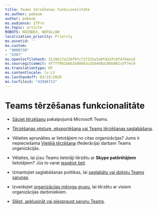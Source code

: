 ```yaml
---
title: Teams tērzēšanas funkcionalitāte
ms.author: pebaum
author: pebaum
ms.audience: ITPro
ms.topic: article
ROBOTS: NOINDEX, NOFOLLOW
localization_priority: Priority
ms.assetid: ''
ms.custom:
- "9000738"
- "4367"
ms.openlocfilehash: 3118b17a210f07cf2f325a5a8fda3fc0f4764a1d
ms.sourcegitcommit: 4f7ff981bbb3a98663cd164d0a10bb082cdf7ec9
ms.translationtype: HT
ms.contentlocale: lv-LV
ms.lasthandoff: 03/25/2020
ms.locfileid: "42946713"
---
```

# <a name="teams-chat-functionality"></a>Teams tērzēšanas funkcionalitāte

- [Sāciet tērzēšanu](https://support.office.com/article/start-a-chat-in-teams-0c71b32b-c050-4930-a887-5afbe742b3d8) pakalpojumā Microsoft Teams.

- [Tērzēšanas vēsture, eksportēšana vai Teams tērzēšanas saglabāšana](https://docs.microsoft.com/alchemyinsights/chat-history-in-microsoft-teams).

- Vēlaties aprunāties ar lietotājiem no citas organizācijas? Jums ir nepieciešama [Vietējā tērzēšana](https://docs.microsoft.com/microsoftteams/native-chat-for-external-users) (federācija) darbam Teams organizācijās.

- Vēlaties, lai jūsu Teams lietotāji tērzētu ar **Skype patērētājiem** lietotājiem? Jūs to varat [iespējot šeit](https://docs.microsoft.com/microsoftteams/manage-external-access#step-1---enable-your-organization-to-communicate-with-another-teams-organization). 

- Izmantojiet saglabāšanas politikas, lai [saglabātu vai dzēstu Teams sarunas](https://docs.microsoft.com/microsoftteams/retention-policies).

- Izveidojiet [organizācijas mēroga grupu,](https://docs.microsoft.com/microsoftteams/create-an-org-wide-team) lai tērzētu ar visiem organizācijas darbiniekiem.

- [Slēpt, apklusināt vai piespraust sarunu Teams](https://support.office.com/article/hide-mute-or-pin-a-chat-in-teams-9aee02ef-713d-495b-8a73-9762d8e4b066).
